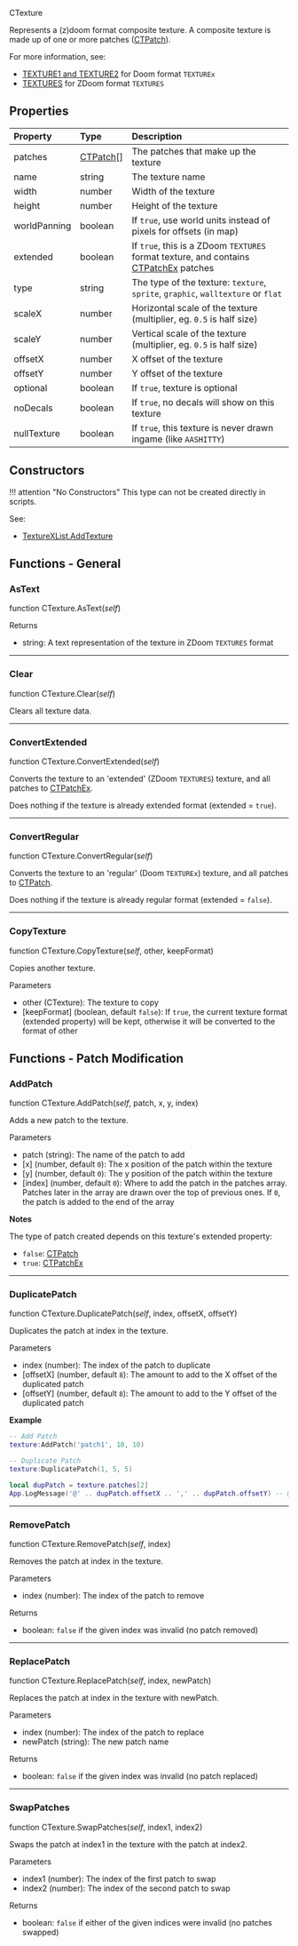 <article-head>CTexture</article-head>

Represents a (z)doom format composite texture. A composite texture is made up of one or more patches (<type>[CTPatch](CTPatch.md)</type>).

For more information, see:

* [TEXTURE1 and TEXTURE2](https://doomwiki.org/wiki/TEXTURE1_and_TEXTURE2) for Doom format `TEXTUREx`
* [TEXTURES](https://zdoom.org/wiki/TEXTURES) for ZDoom format `TEXTURES`


## Properties

| Property | Type | Description |
|:---------|:-----|:------------|
<prop class="ro">patches</prop> | <type>[CTPatch](CTPatch.md)\[\]</type> | The patches that make up the texture
<prop class="rw">name</prop> | <type><type>string</type> | The texture name
<prop class="rw">width</prop> | <type><type>number</type> | Width of the texture
<prop class="rw">height</prop> | <type><type>number</type> | Height of the texture
<prop class="rw">worldPanning</prop> | <type><type>boolean</type> | If `true`, use world units instead of pixels for offsets (in map)
<prop class="rw">extended</prop> | <type><type>boolean</type> | If `true`, this is a ZDoom `TEXTURES` format texture, and contains <type>[CTPatchEx](CTPatchEx.md)</type> patches
<prop class="rw">type</prop> | <type><type>string</type> | The type of the texture: `texture`, `sprite`, `graphic`, `walltexture` or `flat`
<prop class="rw">scaleX</prop> | <type><type>number</type> | Horizontal scale of the texture (multiplier, eg. `0.5` is half size)
<prop class="rw">scaleY</prop> | <type><type>number</type> | Vertical scale of the texture (multiplier, eg. `0.5` is half size)
<prop class="rw">offsetX</prop> | <type><type>number</type> | X offset of the texture
<prop class="rw">offsetY</prop> | <type><type>number</type> | Y offset of the texture
<prop class="rw">optional</prop> | <type><type>boolean</type> | If `true`, texture is optional
<prop class="rw">noDecals</prop> | <type><type>boolean</type> | If `true`, no decals will show on this texture
<prop class="rw">nullTexture</prop> | <type><type>boolean</type> | If `true`, this texture is never drawn ingame (like `AASHITTY`)


## Constructors

!!! attention "No Constructors"
    This type can not be created directly in scripts.

<listhead>See:</listhead>

* [TextureXList.AddTexture](TextureXList.md#addtexture)


## Functions - General

### AsText

<fdef>function <type>CTexture</type>.<func>AsText</func>(<arg>*self*</arg>)</fdef>

<listhead>Returns</listhead>

* <type>string</type>: A text representation of the texture in ZDoom `TEXTURES` format

---
### Clear

<fdef>function <type>CTexture</type>.<func>Clear</func>(<arg>*self*</arg>)</fdef>

Clears all texture data.

---
### ConvertExtended

<fdef>function <type>CTexture</type>.<func>ConvertExtended</func>(<arg>*self*</arg>)</fdef>

Converts the texture to an 'extended' (ZDoom `TEXTURES`) texture, and all patches to <type>[CTPatchEx](CTPatchEx.md)</type>.

Does nothing if the texture is already extended format (<prop>extended</prop> = `true`).

---
### ConvertRegular

<fdef>function <type>CTexture</type>.<func>ConvertRegular</func>(<arg>*self*</arg>)</fdef>

Converts the texture to an 'regular' (Doom `TEXTUREx`) texture, and all patches to <type>[CTPatch](CTPatch.md)</type>.

Does nothing if the texture is already regular format (<prop>extended</prop> = `false`).

---
### CopyTexture

<fdef>function <type>CTexture</type>.<func>CopyTexture</func>(<arg>*self*</arg>, <arg>other</arg>, <arg>keepFormat</arg>)</fdef>

Copies another texture.

<listhead>Parameters</listhead>

* <arg>other</arg> (<type>CTexture</type>): The texture to copy
* <arg>[keepFormat]</arg> (<type>boolean</type>, default `false`): If `true`, the current texture format (<prop>extended</prop> property) will be kept, otherwise it will be converted to the format of <arg>other</arg>


## Functions - Patch Modification

### AddPatch

<fdef>function <type>CTexture</type>.<func>AddPatch</func>(<arg>*self*</arg>, <arg>patch</arg>, <arg>x</arg>, <arg>y</arg>, <arg>index</arg>)</fdef>

Adds a new patch to the texture.

<listhead>Parameters</listhead>

* <arg>patch</arg> (<type>string</type>): The name of the patch to add
* <arg>[x]</arg> (<type>number</type>, default `0`): The x position of the patch within the texture
* <arg>[y]</arg> (<type>number</type>, default `0`): The y position of the patch within the texture
* <arg>[index]</arg> (<type>number</type>, default `0`): Where to add the patch in the <prop>patches</prop> array. Patches later in the array are drawn over the top of previous ones. If `0`, the patch is added to the end of the array

**Notes**

The type of patch created depends on this texture's <prop>extended</prop> property:

* `false`: <type>[CTPatch](CTPatch.md)</type>
* `true`: <type>[CTPatchEx](CTPatchEx.md)</type>

---
### DuplicatePatch

<fdef>function <type>CTexture</type>.<func>DuplicatePatch</func>(<arg>*self*</arg>, <arg>index</arg>, <arg>offsetX</arg>, <arg>offsetY</arg>)</fdef>

Duplicates the patch at <arg>index</arg> in the texture.

<listhead>Parameters</listhead>

* <arg>index</arg> (<type>number</type>): The index of the patch to duplicate
* <arg>[offsetX]</arg> (<type>number</type>, default `8`): The amount to add to the X offset of the duplicated patch
* <arg>[offsetY]</arg> (<type>number</type>, default `8`): The amount to add to the Y offset of the duplicated patch

**Example**

```lua
-- Add Patch
texture:AddPatch('patch1', 10, 10)

-- Duplicate Patch
texture:DuplicatePatch(1, 5, 5)

local dupPatch = texture.patches[2]
App.LogMessage('@' .. dupPatch.offsetX .. ',' .. dupPatch.offsetY) -- @15,15
```

---
### RemovePatch

<fdef>function <type>CTexture</type>.<func>RemovePatch</func>(<arg>*self*</arg>, <arg>index</arg>)</fdef>

Removes the patch at <arg>index</arg> in the texture.

<listhead>Parameters</listhead>

* <arg>index</arg> (<type>number</type>): The index of the patch to remove

<listhead>Returns</listhead>

* <type>boolean</type>: `false` if the given <arg>index</arg> was invalid (no patch removed)

---
### ReplacePatch

<fdef>function <type>CTexture</type>.<func>ReplacePatch</func>(<arg>*self*</arg>, <arg>index</arg>, <arg>newPatch</arg>)</fdef>

Replaces the patch at <arg>index</arg> in the texture with <arg>newPatch</arg>.

<listhead>Parameters</listhead>

* <arg>index</arg> (<type>number</type>): The index of the patch to replace
* <arg>newPatch</arg> (<type>string</type>): The new patch name

<listhead>Returns</listhead>

* <type>boolean</type>: `false` if the given <arg>index</arg> was invalid (no patch replaced)

---
### SwapPatches

<fdef>function <type>CTexture</type>.<func>SwapPatches</func>(<arg>*self*</arg>, <arg>index1</arg>, <arg>index2</arg>)</fdef>

Swaps the patch at <arg>index1</arg> in the texture with the patch at <arg>index2</arg>.

<listhead>Parameters</listhead>

* <arg>index1</arg> (<type>number</type>): The index of the first patch to swap
* <arg>index2</arg> (<type>number</type>): The index of the second patch to swap

<listhead>Returns</listhead>

* <type>boolean</type>: `false` if either of the given indices were invalid (no patches swapped)
